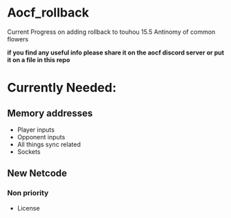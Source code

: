 # Aocf_rollback
Current Progress on adding rollback to touhou 15.5 Antinomy of common flowers

**if you find any useful info please share it on the aocf discord server or put it on a file in this repo**

# Currently Needed:
## Memory addresses
- Player inputs
- Opponent inputs
- All things sync related
- Sockets
## New Netcode
### Non priority
- License
